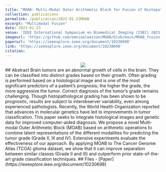```yaml
---
title: "MOAB: Multi-Modal Outer Arithmetic Block for Fusion of Histopathological Images and Genetic Data for Brain Tumor Grading"
collection: publications
permalink: /publication/2023-01-23MOAB
excerpt: "Multimodal Fusion"
date: 2023-01-23
venue: 'IEEE International Symposium on Biomedical Imaging (ISBI) 2023'
imageurl: 'https://github.com/omniaalwazzan/MOAB/blob/main/MOAB_fusion.PNG'
paperurl: 'https://ieeexplore.ieee.org/document/10230698' 
link: 'https://ieeexplore.ieee.org/document/10230698'
citation: 
---
```


<center><img src = 'https://github.com/omniaalwazzan/MOAB/blob/main/MOAB_fusion.PNG'></center>
## Abstract
Brain tumors are an abnormal growth of cells in the brain. They can be classified into distinct grades based on their growth. Often grading is performed based on a histological image and is one of the most significant predictors of a patient’s prognosis; the higher the grade, the more aggressive the tumor. Correct diagnosis of the tumor’s grade remains challenging. Though histopathological grading has been shown to be prognostic, results are subject to interobserver variability, even among experienced pathologists. Recently, the World Health Organization reported that advances in molecular genetics have led to improvements in tumor classification. This paper seeks to integrate histological images and genetic data for improved computer-aided diagnosis. We propose a novel Multi-modal Outer Arithmetic Block (MOAB) based on arithmetic operations to combine latent representations of the different modalities for predicting the tumor grade (Grade II, III and IV). Extensive experiments evaluate the effectiveness of our approach. By applying MOAB to The Cancer Genome Atlas (TCGA) glioma dataset, we show that it can improve separation between similar classes (Grade II and III) and outperform prior state-of-the-art grade classification techniques.
## Files
- [Paper](https://ieeexplore.ieee.org/document/10230698)

